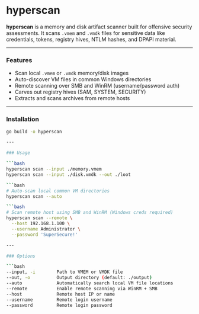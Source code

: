 # hyperscan

**hyperscan** is a memory and disk artifact scanner built for offensive security assessments. It scans `.vmem` and `.vmdk` files for sensitive data like credentials, tokens, registry hives, NTLM hashes, and DPAPI material.

---

### Features

- Scan local `.vmem` or `.vmdk` memory/disk images
- Auto-discover VM files in common Windows directories
- Remote scanning over SMB and WinRM (username/password auth)
- Carves out registry hives (SAM, SYSTEM, SECURITY)
- Extracts and scans archives from remote hosts

---

### Installation

```bash
go build -o hyperscan

---

### Usage

```bash
hyperscan scan --input ./memory.vmem
hyperscan scan --input ./disk.vmdk --out ./loot

```bash
# Auto-scan local common VM directories
hyperscan scan --auto

```bash
# Scan remote host using SMB and WinRM (Windows creds required)
hyperscan scan --remote \
  --host 192.168.1.100 \
  --username Administrator \
  --password 'SuperSecure!'

---

### Options

```bash
--input, -i        Path to VMEM or VMDK file
--out, -o          Output directory (default: ./output)
--auto             Automatically search local VM file locations
--remote           Enable remote scanning via WinRM + SMB
--host             Remote host IP or name
--username         Remote login username
--password         Remote login password

